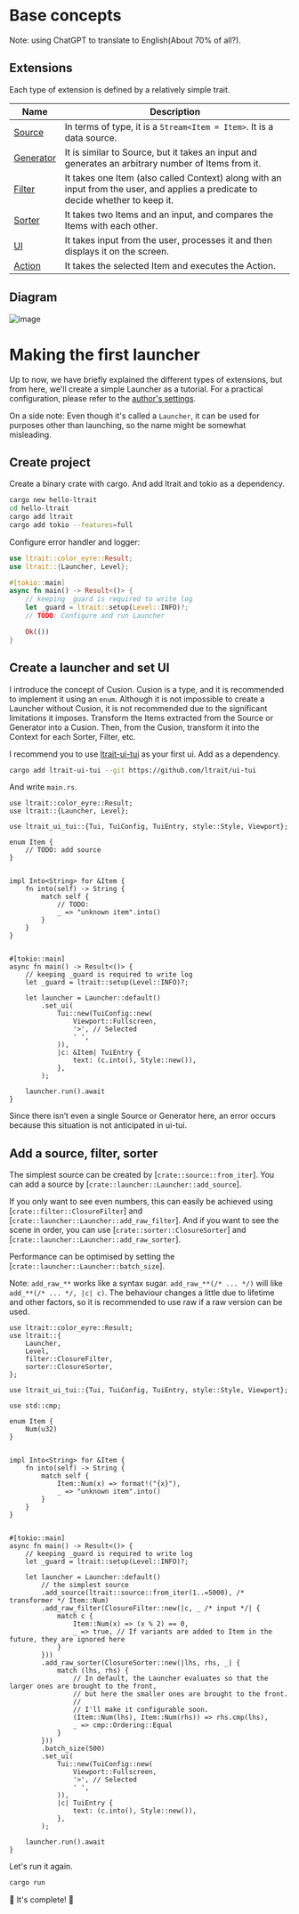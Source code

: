 # Base concepts

Note: using ChatGPT to translate to English(About 70% of all?).

## Extensions

Each type of extension is defined by a relatively simple trait.

| Name                                       | Description                                                                                                                      |
| ------------------------------------------ | -------------------------------------------------------------------------------------------------------------------------------- |
| [Source](`crate::source::Source`)          | In terms of type, it is a `Stream<Item = Item>`. It is a data source.                                                            |
| [Generator](`crate::generator::Generator`) | It is similar to Source, but it takes an input and generates an arbitrary number of Items from it.                               |
| [Filter](`crate::filter::Filter`)          | It takes one Item (also called Context) along with an input from the user, and applies a predicate to decide whether to keep it. |
| [Sorter](`crate::sorter::Sorter`)          | It takes two Items and an input, and compares the Items with each other.                                                         |
| [UI](`crate::ui::UI`)                      | It takes input from the user, processes it and then displays it on the screen.                                                   |
| [Action](`crate::action::Action`)          | It takes the selected Item and executes the Action.                                                                              |

## Diagram

<!--
flowchart TD
    subgraph Source-like
    S[Source]
    G[Generator]
    end
    S[Source] --\>|Items| F[Filter]
    G[Generator] --\>|Items| F
    F --\> So[Sorter]
    So --\> U{UI}
    U --\> E[Action]
    U --\>|Input| So
    U --\>|Input| F
    U --\>|Input| G
-->

![image](https://github.com/user-attachments/assets/fc96d541-9123-4105-90d1-0bdb796a786e)

# Making the first launcher

Up to now, we have briefly explained the different types of extensions, but from here, we'll create a simple Launcher as a tutorial.
For a practical configuration, please refer to the [author's settings](https://github.com/satler-git/yurf).

On a side note: Even though it's called a `Launcher`, it can be used for purposes other than launching, so the name might be somewhat misleading.

## Create project

Create a binary crate with cargo. And add ltrait and tokio as a dependency.

```bash
cargo new hello-ltrait
cd hello-ltrait
cargo add ltrait
cargo add tokio --features=full
```

Configure error handler and logger:

```rust
use ltrait::color_eyre::Result;
use ltrait::{Launcher, Level};

#[tokio::main]
async fn main() -> Result<()> {
    // keeping _guard is required to write log
    let _guard = ltrait::setup(Level::INFO)?;
    // TODO: Configure and run Launcher

    Ok(())
}
```

## Create a launcher and set UI

I introduce the concept of Cusion.
Cusion is a type, and it is recommended to implement it using an `enum`.
Although it is not impossible to create a Launcher without Cusion, it is not recommended due to the significant limitations it imposes.
Transform the Items extracted from the Source or Generator into a Cusion. Then, from the Cusion, transform it into the Context for each Sorter, Filter, etc.

I recommend you to use [ltrait-ui-tui](https://github.com/ltrait/ui-tui) as your first ui.
Add as a dependency.

```bash
cargo add ltrait-ui-tui --git https://github.com/ltrait/ui-tui
```

And write `main.rs`.

```rust,ignore
use ltrait::color_eyre::Result;
use ltrait::{Launcher, Level};

use ltrait_ui_tui::{Tui, TuiConfig, TuiEntry, style::Style, Viewport};

enum Item {
    // TODO: add source
}


impl Into<String> for &Item {
    fn into(self) -> String {
        match self {
            // TODO:
            _ => "unknown item".into()
        }
    }
}


#[tokio::main]
async fn main() -> Result<()> {
    // keeping _guard is required to write log
    let _guard = ltrait::setup(Level::INFO)?;

    let launcher = Launcher::default()
        .set_ui(
            Tui::new(TuiConfig::new(
                Viewport::Fullscreen,
                '>', // Selected
                ' ',
            )),
            |c: &Item| TuiEntry {
                text: (c.into(), Style::new()),
            },
        );

    launcher.run().await
}
```

Since there isn’t even a single Source or Generator here, an error occurs because this situation is not anticipated in ui-tui.


## Add a source, filter, sorter

The simplest source can be created by [`crate::source::from_iter`].
You can add a source by [`crate::launcher::Launcher::add_source`].

If you only want to see even numbers, this can easily be achieved using [`crate::filter::ClosureFilter`] and [`crate::launcher::Launcher::add_raw_filter`].
And if you want to see the scene in order, you can use [`crate::sorter::ClosureSorter`] and [`crate::launcher::Launcher::add_raw_sorter`].

Performance can be optimised by setting the [`crate::launcher::Launcher::batch_size`].

Note: `add_raw_**` works like a syntax sugar. `add_raw_**(/* ... */)` will like
`add_**(/* ... */, |c| c)`. The behaviour changes a little due to lifetime and other factors, so it is recommended to use raw if a raw version can be used.

```rust,ignore
use ltrait::color_eyre::Result;
use ltrait::{
    Launcher,
    Level,
    filter::ClosureFilter,
    sorter::ClosureSorter,
};

use ltrait_ui_tui::{Tui, TuiConfig, TuiEntry, style::Style, Viewport};

use std::cmp;

enum Item {
    Num(u32)
}


impl Into<String> for &Item {
    fn into(self) -> String {
        match self {
            Item::Num(x) => format!("{x}"),
            _ => "unknown item".into()
        }
    }
}


#[tokio::main]
async fn main() -> Result<()> {
    // keeping _guard is required to write log
    let _guard = ltrait::setup(Level::INFO)?;

    let launcher = Launcher::default()
        // the simplest source
        .add_source(ltrait::source::from_iter(1..=5000), /* transformer */ Item::Num)
        .add_raw_filter(ClosureFilter::new(|c, _ /* input */| {
            match c {
                Item::Num(x) => (x % 2) == 0,
                _ => true, // If variants are added to Item in the future, they are ignored here
            }
        }))
        .add_raw_sorter(ClosureSorter::new(|lhs, rhs, _| {
            match (lhs, rhs) {
                // In default, the Launcher evaluates so that the larger ones are brought to the front,
                // but here the smaller ones are brought to the front.
                //
                // I'll make it configurable soon.
                (Item::Num(lhs), Item::Num(rhs)) => rhs.cmp(lhs),
                _ => cmp::Ordering::Equal
            }
        }))
        .batch_size(500)
        .set_ui(
            Tui::new(TuiConfig::new(
                Viewport::Fullscreen,
                '>', // Selected
                ' ',
            )),
            |c| TuiEntry {
                text: (c.into(), Style::new()),
            },
        );

    launcher.run().await
}
```

Let's run it again.

```bash
cargo run
```

🎉 It's complete! 🎉

